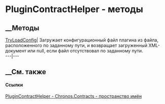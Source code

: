 # PluginContractHelper - методы
##  __Методы
[TryLoadConfig](M_Chronos_Contracts_PluginContractHelper_TryLoadConfig.htm)|
Загружает конфигурационный файл плагина из файла, расположенного по заданному
пути, и возвращает загруженный XML-документ или null, если файл отсутствовал
по заданному пути.  
---|---  
## __См. также
#### Ссылки
[PluginContractHelper - ](T_Chronos_Contracts_PluginContractHelper.htm)
[Chronos.Contracts - пространство имён](N_Chronos_Contracts.htm)

